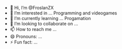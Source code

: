 - 👋 Hi, I’m @FroslanZX
- 👀 I’m interested in ... Programming and videogames
- 🌱 I’m currently learning ... Progamation
- 💞️ I’m looking to collaborate on ...
- 📫 How to reach me ...
- 😄 Pronouns: ...
- ⚡ Fun fact: ...

<!---
FroslanZX/FroslanZX is a ✨ special ✨ repository because its `README.md` (this file) appears on your GitHub profile.
You can click the Preview link to take a look at your changes.
--->
